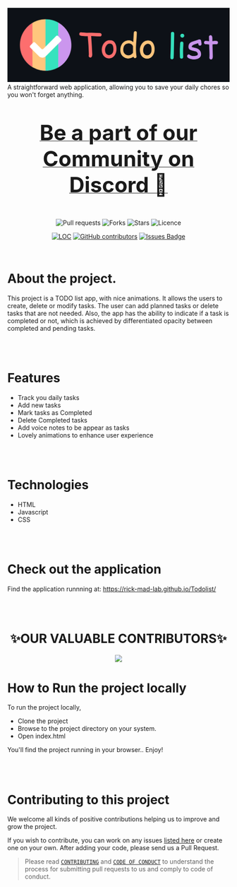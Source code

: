 <centre><img src="images/todo.svg"></centre>
A straightforward web application, allowing you to save your daily chores so you won't forget anything.
<br>
<br>
<br>

<p align="center">
<b><a href="https://discord.gg/DDAFdSRu" target="_blank">
<font size="100"> Be a part of our Community on Discord 🚀</font>
</a>
</b>
<br>
<br>
<br>

</p>
<div align="center">

![Pull requests](https://img.shields.io/github/issues-pr/Rick-mad-lab/Todolist)  ![Forks](https://img.shields.io/github/forks/Rick-mad-lab/Todolist)  ![Stars](https://img.shields.io/github/stars/Rick-mad-lab/Todolist)  ![Licence](https://img.shields.io/github/license/Rick-mad-lab/Todolist?color=orange)
</div>
<div align="center">
	
<a href="https://github.com/Rick-mad-lab/Todolist"><img src="https://sloc.xyz/github/Rick-mad-lab/Todolist" alt="LOC"/></a>
<a href="https://github.com/Rick-mad-lab/Todolist/graphs/contributors"><img alt="GitHub contributors" src="https://img.shields.io/github/contributors/Rick-mad-lab/Todolist?color=2b9348"></a>
<a href="https://github.com/Rick-mad-lab/Todolist/issues"><img src="https://img.shields.io/github/issues/Rick-mad-lab/Todolist" alt="Issues Badge"/></a>
</div>
<br>

# About the project.
This project is a TODO list app, with nice animations. It allows the users to create, delete or modify tasks. The user can add planned tasks or delete tasks that are not needed. Also, the app has the ability to indicate if a task is completed or not, which is achieved by differentiated opacity between completed and pending tasks. 

<br>
<br>

# Features
- Track you daily tasks
- Add new tasks
- Mark tasks as Completed 
- Delete Completed tasks
- Add voice notes to be appear as tasks
- Lovely animations to enhance user experience

<br>
<br>

# Technologies
- HTML
- Javascript
- CSS

<br>
<br>

# Check out the application
Find the application runnning at:
https://rick-mad-lab.github.io/Todolist/

<br>
<br>

<h1 align=center> ✨OUR VALUABLE CONTRIBUTORS✨ </h1>
<p align="center">
<a href="https://github.com/Rick-mad-lab/Todolist/graphs/contributors">
  <img src="https://contrib.rocks/image?repo=Rick-mad-lab/Todolist" />
</a>
</p>

# How to Run the project locally
To run the project locally,

- Clone the project 
- Browse to the project directory on your system.
- Open index.html

You'll find the project running in your browser.. Enjoy!

<br>
<br>


# Contributing to this project
We welcome all kinds of positive contributions helping us to improve and grow the project.

If you wish to contribute, you can work on any issues [listed here](https://github.com/Rick-mad-lab/Todolist/issues) or create one on your own. After adding your code, please send us a Pull Request.

> Please read [`CONTRIBUTING`](CONTRIBUTING.md) and [`CODE OF CONDUCT`](CODE_OF_CONDUCT.md) to understand the process for submitting pull requests to us and comply to code of conduct.
